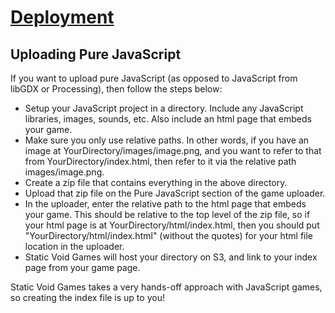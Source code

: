 #  [Deployment](http://staticvoidgames.com/tutorials/deployment/index)

## Uploading Pure JavaScript

If you want to upload pure JavaScript (as opposed to JavaScript from libGDX or Processing), then follow the steps below:

 - Setup your JavaScript project in a directory. Include any JavaScript libraries, images, sounds, etc. Also include an html page that embeds your game.
 - Make sure you only use relative paths. In other words, if you have an image at YourDirectory/images/image.png, and you want to refer to that from YourDirectory/index.html, then refer to it via the relative path images/image.png.
 - Create a zip file that contains everything in the above directory.
 - Upload that zip file on the Pure JavaScript section of the game uploader.
 - In the uploader, enter the relative path to the html page that embeds your game. This should be relative to the top level of the zip file, so if your html page is at YourDirectory/html/index.html, then you should put "YourDirectory/html/index.html" (without the quotes) for your html file location in the uploader.
 - Static Void Games will host your directory on S3, and link to your index page from your game page.
 
 Static Void Games takes a very hands-off approach with JavaScript games, so creating the index file is up to you! 